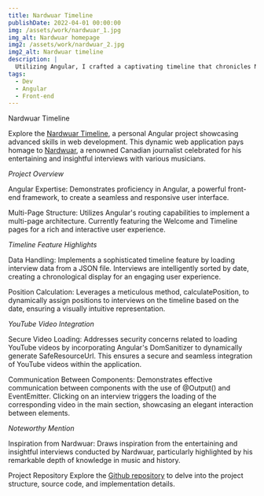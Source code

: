 ```yaml
---
title: Nardwuar Timeline
publishDate: 2022-04-01 00:00:00
img: /assets/work/nardwuar_1.jpg
img_alt: Nardwuar homepage
img2: /assets/work/nardwuar_2.jpg
img2_alt: Nardwuar timeline
description: |
  Utilizing Angular, I crafted a captivating timeline that chronicles Nardwuar's interviews over time
tags:
  - Dev
  - Angular
  - Front-end
---
```

Nardwuar Timeline

Explore the <a href="https://nardwuar-timeline.netlify.app/welcome" target="_blank">Nardwuar Timeline</a>, a personal Angular project showcasing advanced skills in web development. This dynamic web application pays homage to <a href="https://en.wikipedia.org/wiki/Nardwuar" target="_blank">Nardwuar</a>, a renowned Canadian journalist celebrated for his entertaining and insightful interviews with various musicians.


*Project Overview*

Angular Expertise: Demonstrates proficiency in Angular, a powerful front-end framework, to create a seamless and responsive user interface.

Multi-Page Structure: Utilizes Angular's routing capabilities to implement a multi-page architecture. Currently featuring the Welcome and Timeline pages for a rich and interactive user experience.


*Timeline Feature Highlights*

Data Handling: Implements a sophisticated timeline feature by loading interview data from a JSON file. Interviews are intelligently sorted by date, creating a chronological display for an engaging user experience.

Position Calculation: Leverages a meticulous method, calculatePosition, to dynamically assign positions to interviews on the timeline based on the date, ensuring a visually intuitive representation.


*YouTube Video Integration*

Secure Video Loading: Addresses security concerns related to loading YouTube videos by incorporating Angular's DomSanitizer to dynamically generate SafeResourceUrl. This ensures a secure and seamless integration of YouTube videos within the application.

Communication Between Components: Demonstrates effective communication between components with the use of @Output() and EventEmitter. Clicking on an interview triggers the loading of the corresponding video in the main section, showcasing an elegant interaction between elements.


*Noteworthy Mention*

Inspiration from Nardwuar: Draws inspiration from the entertaining and insightful interviews conducted by Nardwuar, particularly highlighted by his remarkable depth of knowledge in music and history.

Project Repository
Explore the <a href="https://github.com/MarchesaLore/nardwuar-timeline/tree/main" target="_blank">Github repository</a> to delve into the project structure, source code, and implementation details.


